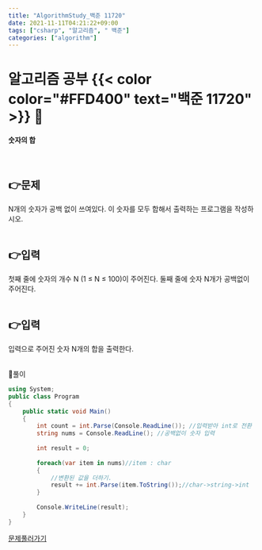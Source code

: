 ```yaml
---
title: "AlgorithmStudy_백준 11720"
date: 2021-11-11T04:21:22+09:00
tags: ["csharp", "알고리즘", " 백준"]
categories: ["algorithm"]
---
```


# 알고리즘 공부 {{< color color="#FFD400" text="백준 11720" >}} 🧐
#### 숫자의 합
<br>

## 👉문제
N개의 숫자가 공백 없이 쓰여있다. 이 숫자를 모두 합해서 출력하는 프로그램을 작성하시오.  
<br>
## 👉입력
첫째 줄에 숫자의 개수 N (1 ≤ N ≤ 100)이 주어진다. 둘째 줄에 숫자 N개가 공백없이 주어진다.  
<br>
## 👉입력
입력으로 주어진 숫자 N개의 합을 출력한다.  
<br>

🍑풀이

```csharp
using System;					
public class Program
{
	public static void Main()
	{		
		int count = int.Parse(Console.ReadLine()); //입력받아 int로 전환 
		string nums = Console.ReadLine(); //공백없이 숫자 입력
		
        int result = 0;
			
		foreach(var item in nums)//item : char
		{
            //변환된 값을 더하기.
			result += int.Parse(item.ToString());//char->string->int 
		}
		
		Console.WriteLine(result);	
	}	
}
```  

[문제풀러가기](https://www.acmicpc.net/problem/11720)